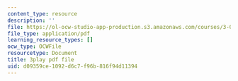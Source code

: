 ```yaml
---
content_type: resource
description: ''
file: https://ol-ocw-studio-app-production.s3.amazonaws.com/courses/3-091-introduction-to-solid-state-chemistry-fall-2018/d09359ce1092d6c7f96b816f94d11394_uOEXP2WEo3M.pdf
file_type: application/pdf
learning_resource_types: []
ocw_type: OCWFile
resourcetype: Document
title: 3play pdf file
uid: d09359ce-1092-d6c7-f96b-816f94d11394
---
```

